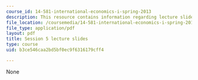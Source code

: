 ```yaml
---
course_id: 14-581-international-economics-i-spring-2013
description: This resource contains information regarding lecture slide 5.
file_location: /coursemedia/14-581-international-economics-i-spring-2013/b3ce546caa2bd5bf0ec9f6316179cff4_MIT14_581S13_Lecslides5.pdf
file_type: application/pdf
layout: pdf
title: Session 5 lecture slides
type: course
uid: b3ce546caa2bd5bf0ec9f6316179cff4

---
```

None